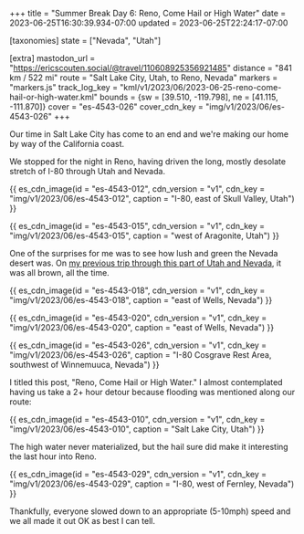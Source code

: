 +++
title = "Summer Break Day 6: Reno, Come Hail or High Water"
date = 2023-06-25T16:30:39.934-07:00
updated = 2023-06-25T22:24:17-07:00

[taxonomies]
state = ["Nevada", "Utah"]

[extra]
mastodon_url = "https://ericscouten.social/@travel/110608925356921485"
distance = "841 km / 522 mi"
route = "Salt Lake City, Utah, to Reno, Nevada"
markers = "markers.js"
track_log_key = "kml/v1/2023/06/2023-06-25-reno-come-hail-or-high-water.kml"
bounds = {sw = [39.510, -119.798], ne = [41.115, -111.870]}
cover = "es-4543-026"
cover_cdn_key = "img/v1/2023/06/es-4543-026"
+++

Our time in Salt Lake City has come to an end and we're making our home by way of the California coast.

<!-- more -->

We stopped for the night in Reno, having driven the long, mostly desolate stretch of I-80 through Utah and Nevada.

{{ es_cdn_image(id = "es-4543-012", cdn_version = "v1", cdn_key = "img/v1/2023/06/es-4543-012", caption = "I-80, east of Skull Valley, Utah") }}

{{ es_cdn_image(id = "es-4543-015", cdn_version = "v1", cdn_key = "img/v1/2023/06/es-4543-015", caption = "west of Aragonite, Utah") }}

One of the surprises for me was to see how lush and green the Nevada desert was. On [my previous trip through this part of Utah and Nevada](/2021/04-21+dallas-to-seattle/day-5-to-boise/), it was all brown, all the time.

{{ es_cdn_image(id = "es-4543-018", cdn_version = "v1", cdn_key = "img/v1/2023/06/es-4543-018", caption = "east of Wells, Nevada") }}

{{ es_cdn_image(id = "es-4543-020", cdn_version = "v1", cdn_key = "img/v1/2023/06/es-4543-020", caption = "east of Wells, Nevada") }}

{{ es_cdn_image(id = "es-4543-026", cdn_version = "v1", cdn_key = "img/v1/2023/06/es-4543-026", caption = "I-80 Cosgrave Rest Area, southwest of Winnemuuca, Nevada") }}

I titled this post, "Reno, Come Hail or High Water." I almost contemplated having us take a 2+ hour detour because flooding was mentioned along our route:

{{ es_cdn_image(id = "es-4543-010", cdn_version = "v1", cdn_key = "img/v1/2023/06/es-4543-010", caption = "Salt Lake City, Utah") }}

The high water never materialized, but the hail sure did make it interesting the last hour into Reno.

{{ es_cdn_image(id = "es-4543-029", cdn_version = "v1", cdn_key = "img/v1/2023/06/es-4543-029", caption = "I-80, west of Fernley, Nevada") }}

Thankfully, everyone slowed down to an appropriate (5-10mph) speed and we all made it out OK as best I can tell.
